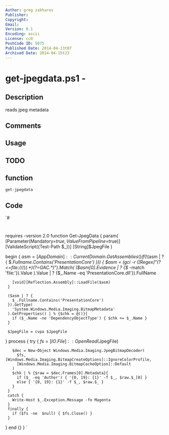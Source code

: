 ```yaml
---
Author: greg zakharov
Publisher: 
Copyright: 
Email: 
Version: 0.1
Encoding: ascii
License: cc0
PoshCode ID: 5075
Published Date: 2014-04-13t07
Archived Date: 2014-04-15t23
---
```


# get-jpegdata.ps1 - 

## Description

reads jpeg metadata

## Comments



## Usage



## TODO



## function

`get-jpegdata`

## Code

`#
 #
 requires -version 2.0
 function Get-JpegData {
   param(
     [Parameter(Mandatory=$true, ValueFromPipeline=$true)]
     [ValidateScript({Test-Path $_})]
     [String]$JpegFile
   )
   
   begin {
     $asm = [AppDomain]::CurrentDomain.GetAssemblies()
     if (!($asm | ? {
       $_.Fullname.Contains('PresentationCore')
     })) {
       $asm = (gci -r ([Regex]"(?<=file:///)(.*)(?=GAC.*)").Match(
         ($asm[0].Evidence | ? {$_ -match 'file:'}).Value
       ).Value | ? {$_.Name -eq 'PresentationCore.dll'}).FullName
       
       [void][Reflection.Assembly]::LoadFile($asm)
     }
     
     ($asm | ? {
       $_.Fullname.Contains('PresentationCore')
     }).GetType(
       'System.Windows.Media.Imaging.BitmapMetadata'
     ).GetProperties() | % {$chk = @()}{
       if ($_.Name -ne 'DependencyObjectType') { $chk += $_.Name }
     }
     
     $JpegFile = cvpa $JpegFile
   }
   process {
     try {
       $fs = [IO.File]::OpenRead($JpegFile)
       
       $dec = New-Object Windows.Media.Imaging.JpegBitmapDecoder(
         $fs, [Windows.Media.Imaging.BitmapCreateOptions]::IgnoreColorProfile,
         [Windows.Media.Imaging.BitmapCacheOption]::Default
       )
       $chk | % {$raw = $dec.Frames[0].Metadata}{
         if ($_ -eq 'Author') { '{0, 19}: {1}' -f $_, $raw.$_[0] }
         else { '{0, 19}: {1}' -f $_, $raw.$_ }
       }
     }
     catch {
       Write-Host $_.Exception.Message -fo Magenta
     }
     finally {
       if ($fs -ne  $null) { $fs.Close() }
     }
   }
   end {}
 }
`

